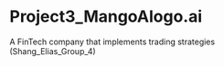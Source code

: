 # Project3_MangoAlogo.ai
A FinTech company that implements trading strategies (Shang_Elias_Group_4)
